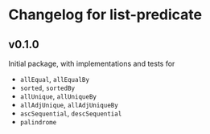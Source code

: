 # Changelog for list-predicate

## v0.1.0
Initial package, with implementations and tests for
  * `allEqual`, `allEqualBy`
  * `sorted`, `sortedBy`
  * `allUnique`, `allUniqueBy`
  * `allAdjUnique`, `allAdjUniqueBy`
  * `ascSequential`, `descSequential`
  * `palindrome`
